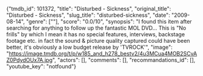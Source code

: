 {"tmdb_id": 101372, "title": "Disturbed - Sickness", "original_title": "Disturbed - Sickness", "slug_title": "disturbed-sickness", "date": "2009-08-14", "genre": [""], "score": "0.0/10", "synopsis": "I found this item after searching for anything to follow up the fantastic MOL DVD... This is \"No frills\" by which I mean it has no special features, interviews, backstage footage etc. in fact the sound &amp; picture quality captured could have been better, it's obviously a low budget release by 'TVROCK'", "image": "https://image.tmdb.org/t/p/w185_and_h278_bestv2/4u3MCua4MOB2SCvAZ0PdydOUx7A.jpg", "actors": [], "comments": [], "recommandations_id": [], "youtube_key": "notfound"}